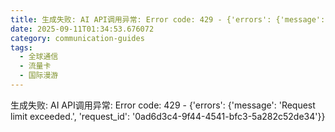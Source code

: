 ```yaml
---
title: 生成失败: AI API调用异常: Error code: 429 - {'errors': {'message': 'Request limit exceeded.', 'request_id': '40f1ef74-7f4b-4426-8f24-cc7342785824'}}
date: 2025-09-11T01:34:53.676072
category: communication-guides
tags:
  - 全球通信
  - 流量卡
  - 国际漫游
---
```


生成失败: AI API调用异常: Error code: 429 - {'errors': {'message': 'Request limit exceeded.', 'request_id': '0ad6d3c4-9f44-4541-bfc3-5a282c52de34'}}